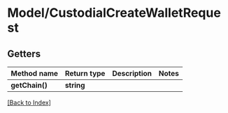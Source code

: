 # Model/CustodialCreateWalletRequest

## Getters

Method name | Return type | Description | Notes
------------ | ------------- | ------------- | -------------
**getChain()** | **string** |  |

[[Back to Index]](../index.md)
